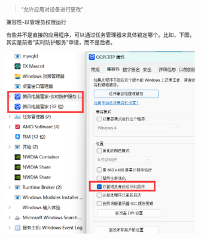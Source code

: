 > “允许应用对设备进行更改”

兼容性-以管理员权限运行

有些并不是直接的应用程序，可以通过任务管理器来具体锁定哪个。比如，下图，其实是前者“实时防护服务”申请，而不是后者。

![alt text](../../../images/image-20.png)